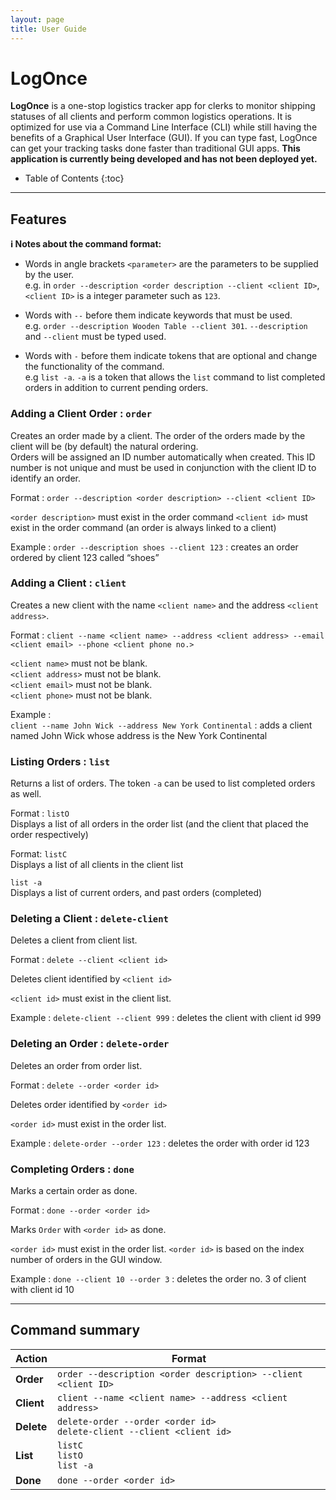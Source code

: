 ```yaml
---
layout: page
title: User Guide
---
```


# LogOnce

**LogOnce** is a one-stop logistics tracker app for clerks to monitor shipping statuses of all clients and perform common logistics operations. It is optimized for use via a Command Line Interface (CLI) while still having the benefits of a Graphical User Interface (GUI). If you can type fast, LogOnce can get your tracking tasks done faster than traditional GUI apps. **This application is currently being developed and has not been deployed yet.**

* Table of Contents
{:toc}

--------------------------------------------------------------------------------------------------------------------

## Features

<div markdown="block" class="alert alert-info">

**:information_source: Notes about the command format:**<br>

* Words in angle brackets `<parameter>` are the parameters to be supplied by the user.<br>
  e.g. in `order --description <order description --client <client ID>`, `<client ID>` is a integer parameter such as `123`.

* Words with `--` before them indicate keywords that must be used.<br>
  e.g. `order --description Wooden Table --client 301`. `--description` and `--client` must be typed used.

* Words with `-` before them indicate tokens that are optional and change the functionality of the command.<br>
  e.g `list -a`. `-a` is a token that allows the `list` command to list completed orders in addition to current pending orders.

</div>

### Adding a Client Order : `order`

Creates an order made by a client. The order of the orders made by the client will be (by default) the natural ordering.<br>
Orders will be assigned an ID number automatically when created. This ID number is not unique and must be used in conjunction with the client ID to identify an order.

Format : `order --description <order description> --client <client ID>` 

`<order description>` must exist in the order command
`<client id>` must exist in the order command (an order is always linked to a client)

Example :
`order --description shoes --client 123` : creates an order ordered by client 123 called “shoes”


### Adding a Client : `client`

Creates a new client with the name `<client name>` and the address `<client address>`.

Format : `client --name <client name> --address <client address> --email <client email> --phone <client phone no.>`
  
`<client name>` must not be blank.<br>
`<client address>` must not be blank. <br>
`<client email>` must not be blank. <br>
`<client phone>` must not be blank.

Example :<br>
`client --name John Wick --address New York Continental` : adds a client named John Wick whose address is the New York Continental

### Listing Orders : `list` 

Returns a list of orders. The token `-a` can be used to list completed orders as well. 

Format : `listO`<br>
Displays a list of all orders in the order list (and the client that placed the order respectively)

Format: `listC`<br>
Displays a list of all clients in the client list 

`list -a`<br>
Displays a list of current orders, and past orders (completed)

### Deleting a Client : `delete-client`

Deletes a client from client list.

Format : `delete --client <client id>`

Deletes client identified by `<client id>`

`<client id>` must exist in the client list.

Example :
`delete-client --client 999` : deletes the client with client id 999 

### Deleting an Order : `delete-order`

Deletes an order from order list.

Format : `delete --order <order id>`

Deletes order identified by `<order id>`

`<order id>` must exist in the order list.

Example :
`delete-order --order 123` : deletes the order with order id 123

### Completing Orders : `done`

Marks a certain order as done.

Format : `done --order <order id>`

Marks `Order` with `<order id>` as done.

`<order id>` must exist in the order list.
`<order id>` is based on the index number of orders in the GUI window.

Example :
`done --client 10 --order 3` : deletes the order no. 3 of client with client id 10 

--------------------------------------------------------------------------------------------------------------------

## Command summary

Action | Format
--------|------------------
**Order** | `order --description <order description> --client <client ID>` 
**Client** | `client --name <client name> --address <client address>`
**Delete** | `delete-order --order <order id>` <br> `delete-client --client <client id>`
**List** | `listC` <br> `listO` <br> `list -a`
**Done** | `done --order <order id>`
